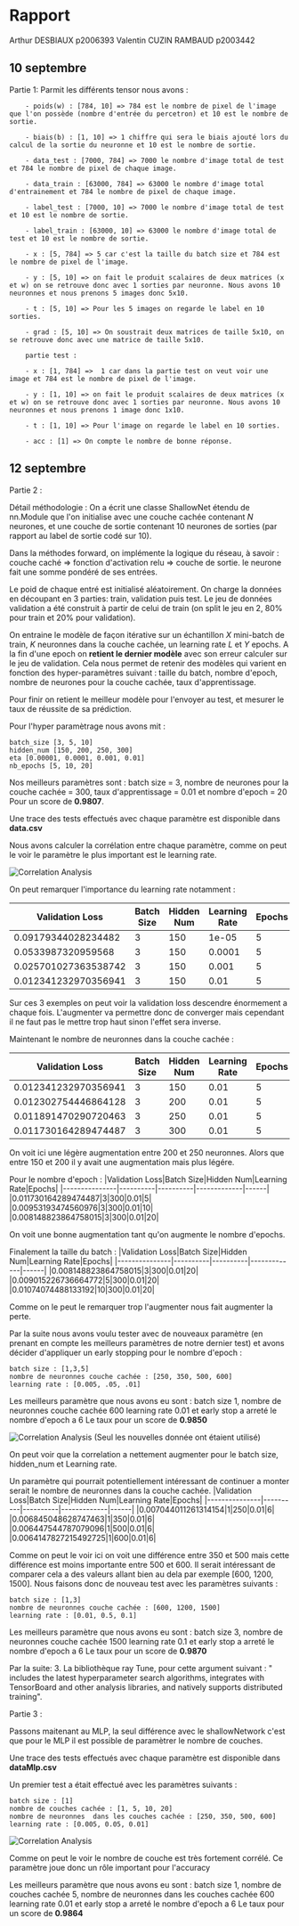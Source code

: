# Rapport
Arthur DESBIAUX p2006393
Valentin CUZIN RAMBAUD p2003442
## 10 septembre

Partie 1:
    Parmit les différents tensor nous avons :

        - poids(w) : [784, 10] => 784 est le nombre de pixel de l'image que l'on possède (nombre d'entrée du percetron) et 10 est le nombre de sortie.

        - biais(b) : [1, 10] => 1 chiffre qui sera le biais ajouté lors du calcul de la sortie du neuronne et 10 est le nombre de sortie.

        - data_test : [7000, 784] => 7000 le nombre d'image total de test et 784 le nombre de pixel de chaque image.

        - data_train : [63000, 784] => 63000 le nombre d'image total d'entrainement et 784 le nombre de pixel de chaque image.

        - label_test : [7000, 10] => 7000 le nombre d'image total de test et 10 est le nombre de sortie.

        - label_train : [63000, 10] => 63000 le nombre d'image total de test et 10 est le nombre de sortie.

        - x : [5, 784] => 5 car c'est la taille du batch size et 784 est  le nombre de pixel de l'image.

        - y : [5, 10] => on fait le produit scalaires de deux matrices (x et w) on se retrouve donc avec 1 sorties par neuronne. Nous avons 10 neuronnes et nous prenons 5 images donc 5x10. 

        - t : [5, 10] => Pour les 5 images on regarde le label en 10 sorties.

        - grad : [5, 10] => On soustrait deux matrices de taille 5x10, on se retrouve donc avec une matrice de taille 5x10.

        partie test :

        - x : [1, 784] =>  1 car dans la partie test on veut voir une image et 784 est le nombre de pixel de l'image.

        - y : [1, 10] => on fait le produit scalaires de deux matrices (x et w) on se retrouve donc avec 1 sorties par neuronne. Nous avons 10 neuronnes et nous prenons 1 image donc 1x10. 

        - t : [1, 10] => Pour l'image on regarde le label en 10 sorties.

        - acc : [1] => On compte le nombre de bonne réponse.
## 12 septembre
Partie 2 :

Détail méthodologie : On a écrit une classe ShallowNet étendu de nn.Module que l'on initialise avec une couche cachée contenant $N$ neurones, et une couche de sortie contenant 10 neurones de sorties (par rapport au label de sortie codé sur 10). 

Dans la méthodes forward, on implémente la logique du réseau, à savoir : couche caché => fonction d'activation relu => couche de sortie. le neurone fait une somme pondéré de ses entrées. 

Le poid de chaque entré est initialisé aléatoirement. On charge la données en découpant en 3 parties: train, validation puis test. Le jeu de données validation a été construit à partir de celui de train (on split le jeu en 2, 80% pour train et 20% pour validation).

On entraine le modèle de façon itérative sur un échantillon $X$ mini-batch de train, $K$ neuronnes dans la couche cachée, un learning rate $L$ et $Y$ epochs. A la fin d'une epoch on **retient le dernier modèle** avec son erreur calculer sur le jeu de validation. Cela nous permet de retenir des modèles qui varient en fonction des hyper-paramètres suivant : taille du batch, nombre d'epoch, nombre de neurones pour la couche cachée, taux d'apprentissage.

Pour finir on retient le meilleur modèle pour l'envoyer au test, et mesurer le taux de réussite de sa prédiction.


Pour l'hyper paramètrage nous avons mit : 
```
batch_size [3, 5, 10]
hidden_num [150, 200, 250, 300]
eta [0.00001, 0.0001, 0.001, 0.01]
nb_epochs [5, 10, 20]
```
Nos meilleurs paramètres sont :
batch size = 3, nombre de neurones pour la couche cachée = 300, taux d'apprentissage = 0.01 et nombre d'epoch = 20
Pour un score de **0.9807**. 

Une trace des tests effectués avec chaque paramètre est disponible dans **data.csv**


Nous avons calculer la corrélation entre chaque paramètre, comme on peut le voir le paramètre le plus important est le learning rate.

![Correlation Analysis](Correlation.png "Correlation Analysis")

On peut remarquer l'importance du learning rate notamment : 

|Validation Loss|Batch Size|Hidden Num|Learning Rate|Epochs|
|---------------|----------|----------|-------------|------|
|0.09179344028234482|3|150|1e-05|5|
|0.0533987320959568|3|150|0.0001|5|
|0.025701027363538742|3|150|0.001|5|
|0.012341232970356941|3|150|0.01|5|


Sur ces 3 exemples on peut voir la validation loss descendre énormement a chaque fois. L'augmenter va permettre donc de converger mais cependant il ne faut pas le mettre trop haut sinon l'effet sera inverse.

Maintenant le nombre de neuronnes dans la couche cachée :

|Validation Loss|Batch Size|Hidden Num|Learning Rate|Epochs|
|---------------|----------|----------|-------------|------|
|0.012341232970356941|3|150|0.01|5|
|0.012302754446864128|3|200|0.01|5|
|0.011891470290720463|3|250|0.01|5|
|0.011730164289474487|3|300|0.01|5|

On voit ici une légère augmentation entre 200 et 250 neuronnes. Alors que entre 150 et 200 il y avait une augmentation mais plus légére.

Pour le nombre d'epoch :
|Validation Loss|Batch Size|Hidden Num|Learning Rate|Epochs|
|---------------|----------|----------|-------------|------|
|0.011730164289474487|3|300|0.01|5|
|0.00953193474560976|3|300|0.01|10|
|0.008148823864758015|3|300|0.01|20|

On voit une bonne augmentation tant qu'on augmente le nombre d'epochs.

Finalement la taille du batch :
|Validation Loss|Batch Size|Hidden Num|Learning Rate|Epochs|
|---------------|----------|----------|-------------|------|
|0.008148823864758015|3|300|0.01|20|
|0.009015226736664772|5|300|0.01|20|
|0.01074074488133192|10|300|0.01|20|

Comme on le peut le remarquer trop l'augmenter nous fait augmenter la perte. 

Par la suite nous avons voulu tester avec de nouveaux paramètre (en prenant en compte les meilleurs paramètres de notre dernier test) et avons décider d'appliquer un early stopping pour le nombre d'epoch :

```
batch size : [1,3,5]
nombre de neuronnes couche cachée : [250, 350, 500, 600]
learning rate : [0.005, .05, .01]
```
Les meilleurs paramètre que nous avons eu sont :  batch size 1, nombre de neuronnes couche cachée 600 learning rate 0.01 et early stop a arreté le nombre d'epoch a 6
Le taux pour un score de **0.9850**

![Correlation Analysis](Correlation2.png "Correlation Analysis")
(Seul les nouvelles donnée ont étaient utilisé)

On peut voir que la correlation a nettement augmenter pour le batch size, hidden_num et Learning rate.

Un paramètre qui pourrait potentiellement intéressant de continuer a monter serait le nombre de neuronnes dans la couche cachée.
|Validation Loss|Batch Size|Hidden Num|Learning Rate|Epochs|
|---------------|----------|----------|-------------|------|
|0.007044011261314154|1|250|0.01|6|
|0.006845048628747463|1|350|0.01|6|
|0.006447544787079096|1|500|0.01|6|
|0.0064147827215492725|1|600|0.01|6|

Comme on peut le voir ici on voit une différence entre 350 et 500 mais cette différence est moins importante entre 500 et 600. Il serait intéressant de comparer cela a des valeurs allant bien au dela par exemple [600, 1200, 1500]. Nous faisons donc de nouveau test avec les paramètres suivants : 

```
batch size : [1,3]
nombre de neuronnes couche cachée : [600, 1200, 1500]
learning rate : [0.01, 0.5, 0.1]
```

Les meilleurs paramètre que nous avons eu sont :  batch size 3, nombre de neuronnes couche cachée 1500 learning rate 0.1 et early stop a arreté le nombre d'epoch a 6
Le taux pour un score de **0.9870**


Par la suite:
3. La bibliothèque ray Tune, pour cette argument suivant : " includes the latest hyperparameter search algorithms, integrates with TensorBoard and other analysis libraries, and natively supports distributed training".

Partie 3 :

Passons maitenant au MLP, la seul différence avec le shallowNetwork c'est que pour le MLP il est possible de paramètrer le nombre de couches.

Une trace des tests effectués avec chaque paramètre est disponible dans **dataMlp.csv**

Un premier test a était effectué avec les paramètres suivants :

```
batch size : [1]
nombre de couches cachée : [1, 5, 10, 20]
nombre de neuronnes  dans les couches cachée : [250, 350, 500, 600]
learning rate : [0.005, 0.05, 0.01]
```

![Correlation Analysis](Correlation3.png "Correlation Analysis")

Comme on peut le voir le nombre de couche est très fortement corrélé. Ce paramètre joue donc un rôle important pour l'accuracy


Les meilleurs paramètre que nous avons eu sont :  batch size 1, nombre de couches cachée 5, nombre de neuronnes  dans les couches cachée 600 learning rate 0.01 et early stop a arreté le nombre d'epoch a 6
Le taux pour un score de **0.9864**
